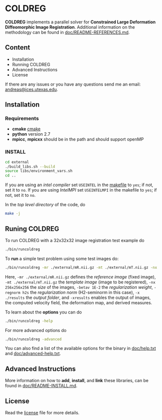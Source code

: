 # COLDREG

**COLDREG** implements a parallel solver for **Constrained Large Deformation Diffeomorphic Image Registration**. Additional information on the methodology can be found in [doc/README-REFERENCES.md](doc/README-REFERENCES.md).

## Content

* Installation
* Running COLDREG
* Advanced Instructions
* License

If there are any issues or you have any questions send me an email: <andreas@ices.utexas.edu>.

## Installation

### Requirements

* **cmake** [cmake](https://cmake.org)
* **python** version 2.7
* **mpicc**, **mpicxx** should be in the path and should support openMP

### INSTALL

```bash
cd external
./build_libs.sh --build
source libs/environment_vars.sh
cd ..
```

If you are using an *intel compiler* set `USEINTEL` in the [makefile](makefile) to `yes`; if not, set it to `no`. If you are using *IntelMPI* set `USEINTELMPI` in the makefile to `yes`; if not, set it to `no`.

In the *top level directory* of the code, do

```bash
make -j
```


## Runing COLDREG

To run COLDREG with a 32x32x32 image registration test example do

```bash
./bin/runcoldreg
```

To **run** a simple test problem using some test images do:

```bash
./bin/runcoldreg -mr ./external/mR.nii.gz -mt ./external/mT.nii.gz -nx 256x256x256 -betav 1E-2 -regnorm h2s -xresults -x ./results
```

Here, `-mr ./external/mR.nii.gz` defines the *reference image* (fixed image), `-mt ./external/mT.nii.gz` the *template image* (image to be registered), `-nx 256x256x256` the *size* of the images, `-betav 1E-2` the *regularization weight*,  `-regnorm h2s` the *regularization norm* (H2-seminorm in this case), `-x ./results` the *output folder*, and `-xresults` enables the output of images, the computed velocity field, the deformation map, and derived measures.

To learn about the **options** you can do

```bash
./bin/runcoldreg -help
```

For more advanced options do

```bash
./bin/runcoldreg -advanced
```

You can also find a list of the available options for the binary in [doc/help.txt](doc/help.txt) and [doc/advanced-help.txt](doc/advanced-help.txt).


## Advanced Instructions

More information on how to **add**, **install**, and **link** these libraries, can be found in [doc/README-INSTALL.md](doc/README-INSTALL.md).


## License

Read the [license](LICENSE) file for more details.